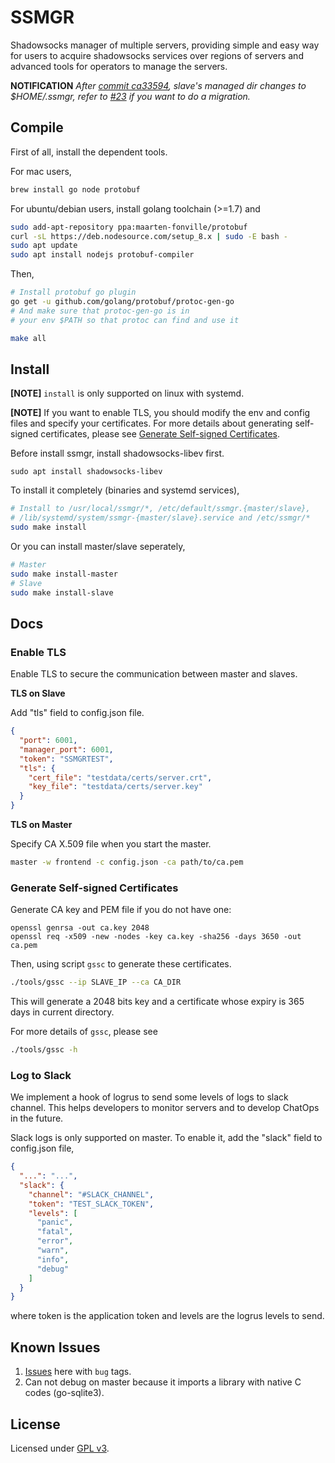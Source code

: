# SSMGR

Shadowsocks manager of multiple servers, providing simple and easy way for users to acquire shadowsocks services over regions of servers and advanced tools for operators to manage the servers.

**NOTIFICATION** *After [commit ca33594](https://github.com/arkbriar/ssmgr/pull/23/commits/ca335940389f4a9ec937386a898880d52b529f70), slave's managed dir changes to $HOME/.ssmgr, refer to [#23](https://github.com/arkbriar/ssmgr/pull/23) if you want to do a migration.*

## Compile

First of all, install the dependent tools.

For mac users,

```bash
brew install go node protobuf
```

For ubuntu/debian users, install golang toolchain (>=1.7) and

```bash
sudo add-apt-repository ppa:maarten-fonville/protobuf
curl -sL https://deb.nodesource.com/setup_8.x | sudo -E bash -
sudo apt update
sudo apt install nodejs protobuf-compiler
```

Then,

```bash
# Install protobuf go plugin
go get -u github.com/golang/protobuf/protoc-gen-go
# And make sure that protoc-gen-go is in 
# your env $PATH so that protoc can find and use it

make all
```

## Install

**[NOTE]** `install` is only supported on linux with systemd.

**[NOTE]** If you want to enable TLS, you should modify the env and config files and specify your certificates. For more details about generating self-signed certificates, please see [Generate Self-signed Certificates](#generate-self-signed-certificates).

Before install ssmgr, install shadowsocks-libev first.

```
sudo apt install shadowsocks-libev
```

To install it completely (binaries and systemd services), 

```bash
# Install to /usr/local/ssmgr/*, /etc/default/ssmgr.{master/slave}, 
# /lib/systemd/system/ssmgr-{master/slave}.service and /etc/ssmgr/*
sudo make install
```

Or you can install master/slave seperately,

```bash
# Master
sudo make install-master
# Slave
sudo make install-slave
```

## Docs

### Enable TLS

Enable TLS to secure the communication between master and slaves.

**TLS on Slave**

Add "tls" field to config.json file.

```json
{
  "port": 6001,
  "manager_port": 6001,
  "token": "SSMGRTEST",
  "tls": {
    "cert_file": "testdata/certs/server.crt",
    "key_file": "testdata/certs/server.key"
  }
}
```

**TLS on Master**

Specify CA X.509 file when you start the master.

```bash
master -w frontend -c config.json -ca path/to/ca.pem
```

### Generate Self-signed Certificates

Generate CA key and PEM file if you do not have one:

```
openssl genrsa -out ca.key 2048
openssl req -x509 -new -nodes -key ca.key -sha256 -days 3650 -out ca.pem
```

Then, using script `gssc` to generate these certificates.

```bash
./tools/gssc --ip SLAVE_IP --ca CA_DIR
```

This will generate a 2048 bits key and a certificate whose expiry is 365 days in current directory.

For more details of `gssc`, please see

```bash
./tools/gssc -h
```

### Log to Slack

We implement a hook of logrus to send some levels of logs to slack channel. This helps developers to monitor servers and to develop ChatOps in the future.

Slack logs is only supported on master. To enable it, add the "slack" field to config.json file, 

```json
{
  "...": "...",
  "slack": {
    "channel": "#SLACK_CHANNEL",
    "token": "TEST_SLACK_TOKEN",
    "levels": [
      "panic",
      "fatal",
      "error",
      "warn",
      "info",
      "debug"
    ]
  }
}
```

where token is the application token and levels are the logrus levels to send.

## Known Issues

1. [Issues](https://github.com/arkbriar/ssmgr/issues?q=is%3Aopen+is%3Aissue+label%3Abug) here with `bug` tags.
2. Can not debug on master because it imports a library with native C codes (go-sqlite3).

## License

Licensed under [GPL v3](LICENSE).


